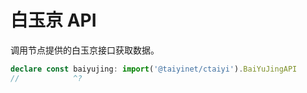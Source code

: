 # 白玉京 API

调用节点提供的白玉京接口获取数据。

```ts twoslash
declare const baiyujing: import('@taiyinet/ctaiyi').BaiYuJingAPI
//            ^?
```
